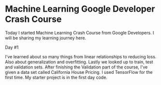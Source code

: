 # Machine Learning Google Developer Crash Course
Today I started Machine Learning Crash Course from Google Developers. I will be sharing my learning journey here. 

Day #1 

I've learned about so many things from linear relationships to reducing loss. 
Also about generalization and overfitting. 
Lastly we looked up to train, test and validation sets.
After finishing the Validation part of the course, I've given a data set called California House Pricing. 
I used TensorFlow for the first time. My starter project is in the first day code. 

